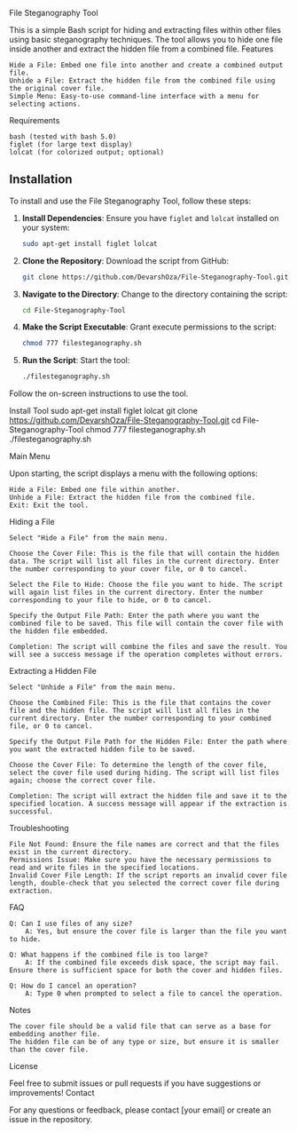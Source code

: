 File Steganography Tool

This is a simple Bash script for hiding and extracting files within other files using basic steganography techniques. The tool allows you to hide one file inside another and extract the hidden file from a combined file.
Features

    Hide a File: Embed one file into another and create a combined output file.
    Unhide a File: Extract the hidden file from the combined file using the original cover file.
    Simple Menu: Easy-to-use command-line interface with a menu for selecting actions.

Requirements

    bash (tested with bash 5.0)
    figlet (for large text display)
    lolcat (for colorized output; optional)

## Installation

To install and use the File Steganography Tool, follow these steps:

1. **Install Dependencies**: Ensure you have `figlet` and `lolcat` installed on your system:

    ```bash
    sudo apt-get install figlet lolcat
    ```

2. **Clone the Repository**: Download the script from GitHub:

    ```bash
    git clone https://github.com/DevarshOza/File-Steganography-Tool.git
    ```

3. **Navigate to the Directory**: Change to the directory containing the script:

    ```bash
    cd File-Steganography-Tool
    ```

4. **Make the Script Executable**: Grant execute permissions to the script:

    ```bash
    chmod 777 filesteganography.sh
    ```

5. **Run the Script**: Start the tool:

    ```bash
    ./filesteganography.sh
    ```

Follow the on-screen instructions to use the tool.


Install Tool
    sudo apt-get install figlet lolcat
    git clone https://github.com/DevarshOza/File-Steganography-Tool.git
    cd File-Steganography-Tool
    chmod 777 filesteganography.sh
    ./filesteganography.sh 


Main Menu

Upon starting, the script displays a menu with the following options:

    Hide a File: Embed one file within another.
    Unhide a File: Extract the hidden file from the combined file.
    Exit: Exit the tool.

Hiding a File

    Select "Hide a File" from the main menu.

    Choose the Cover File: This is the file that will contain the hidden data. The script will list all files in the current directory. Enter the number corresponding to your cover file, or 0 to cancel.

    Select the File to Hide: Choose the file you want to hide. The script will again list files in the current directory. Enter the number corresponding to your file to hide, or 0 to cancel.

    Specify the Output File Path: Enter the path where you want the combined file to be saved. This file will contain the cover file with the hidden file embedded.

    Completion: The script will combine the files and save the result. You will see a success message if the operation completes without errors.

Extracting a Hidden File

    Select "Unhide a File" from the main menu.

    Choose the Combined File: This is the file that contains the cover file and the hidden file. The script will list all files in the current directory. Enter the number corresponding to your combined file, or 0 to cancel.

    Specify the Output File Path for the Hidden File: Enter the path where you want the extracted hidden file to be saved.

    Choose the Cover File: To determine the length of the cover file, select the cover file used during hiding. The script will list files again; choose the correct cover file.

    Completion: The script will extract the hidden file and save it to the specified location. A success message will appear if the extraction is successful.

Troubleshooting

    File Not Found: Ensure the file names are correct and that the files exist in the current directory.
    Permissions Issue: Make sure you have the necessary permissions to read and write files in the specified locations.
    Invalid Cover File Length: If the script reports an invalid cover file length, double-check that you selected the correct cover file during extraction.

FAQ

    Q: Can I use files of any size?
        A: Yes, but ensure the cover file is larger than the file you want to hide.

    Q: What happens if the combined file is too large?
        A: If the combined file exceeds disk space, the script may fail. Ensure there is sufficient space for both the cover and hidden files.

    Q: How do I cancel an operation?
        A: Type 0 when prompted to select a file to cancel the operation.


Notes

    The cover file should be a valid file that can serve as a base for embedding another file.
    The hidden file can be of any type or size, but ensure it is smaller than the cover file.

License

Feel free to submit issues or pull requests if you have suggestions or improvements!
Contact

For any questions or feedback, please contact [your email] or create an issue in the repository.
